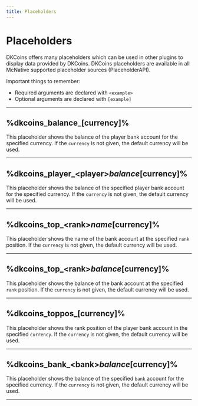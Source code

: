 ```yaml
---
title: Placeholders
---
```


# Placeholders

DKCoins offers many placeholders which can be used in other plugins to display data provided by DKCoins.
DKCoins placeholders are available in all McNative supported placeholder sources (PlaceholderAPI).

Important things to remember:
* Required arguments are declared with ```<example>```
* Optional arguments are declared with ```[example]```

***

## %dkcoins_balance_[currency]%

This placeholder shows the balance of the player bank account for the specified currency. If the `currency` is not 
given, the default currency will be used.

***

## %dkcoins_player_&lt;player&gt;_balance_[currency]%

This placeholder shows the balance of the specified player bank account for the specified currency. 
If the `currency` is not given, the default currency will be used.

***

## %dkcoins_top_&lt;rank&gt;_name_[currency]%

This placeholder shows the name of the bank account at the specified ``rank`` position.
If the `currency` is not given, the default currency will be used.

***

## %dkcoins_top_&lt;rank&gt;_balance_[currency]%

This placeholder shows the balance of the bank account at the specified ``rank`` position.
If the `currency` is not given, the default currency will be used.

***

## %dkcoins_toppos_[currency]%

This placeholder shows the rank position of the player bank account in the specified ``currency``.
If the `currency` is not given, the default currency will be used.

***

## %dkcoins_bank_&lt;bank&gt;_balance_[currency]%

This placeholder shows the balance of the specified ``bank`` account for the specified currency.
If the `currency` is not given, the default currency will be used.

***
